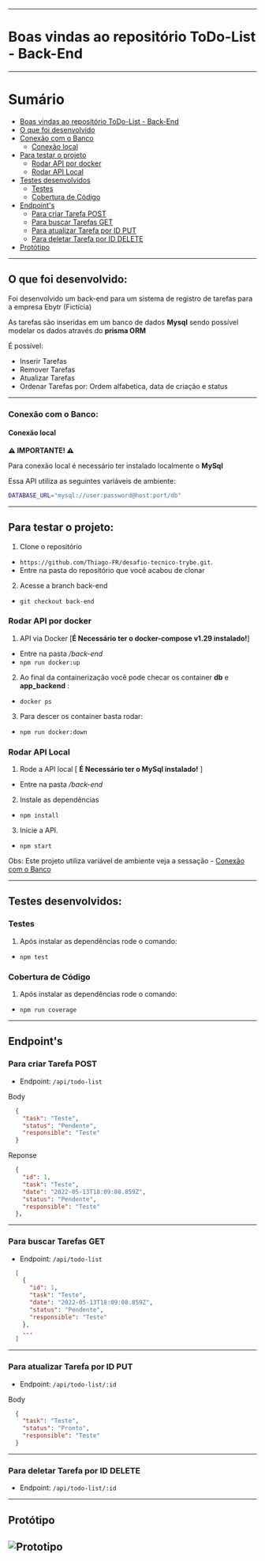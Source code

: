 
---

# Boas vindas ao repositório ToDo-List - Back-End <a name="boas-vindas-ao-repositório-todo-list"></a>

---

# Sumário

- [Boas vindas ao repositório ToDo-List - Back-End](#boas-vindas-ao-repositório-todo-list)
- [O que foi desenvolvido](#o-que-foi-desenvolvido)
- [Conexão com o Banco](#conexao-db)
  - [Conexão local](#conexao-local)
- [Para testar o projeto](#testar-o-projeto)
  - [Rodar API por docker](#via-docker)
  - [Rodar API Local](#via-local)
- [Testes desenvolvidos](#tdd)
  - [Testes](#tdd-1)
  - [Cobertura de Código](#coverage)
- [Endpoint's](#endpoint)
  - [Para criar Tarefa POST](#task-post)
  - [Para buscar Tarefas GET](#task-get)
  - [Para atualizar Tarefa por ID PUT](#task-put)
  - [Para deletar Tarefa por ID DELETE](#task-delte)
- [Protótipo](#prototipo)

---

## O que foi desenvolvido: <a name="o-que-foi-desenvolvido"></a>

  Foi desenvolvido um back-end para um sistema de registro de tarefas para a empresa Ebytr (Fictícia)

  As tarefas são inseridas em um banco de dados **Mysql** sendo possível modelar os dados através do **prisma ORM**

  É possível:
   - Inserir Tarefas
   - Remover Tarefas
   - Atualizar Tarefas
   - Ordenar Tarefas por: Ordem alfabetica, data de criação e status

---

### Conexão com o Banco: <a name="conexao-db"></a>

#### Conexão local <a name="conexao-local"></a>

**⚠️ IMPORTANTE! ⚠️**

Para conexão local é necessário ter instalado localmente o **MySql**

Essa API utiliza as seguintes variáveis de ambiente:

```sh
DATABASE_URL="mysql://user:password@host:port/db"
```

---

## Para testar o projeto: <a name="testar-o-projeto"></a>

1. Clone o repositório
  * `https://github.com/Thiago-FR/desafio-tecnico-trybe.git`.
  * Entre na pasta do repositório que você acabou de clonar

2. Acesse a branch back-end
  * `git checkout back-end`

### Rodar API por docker <a name="via-docker"></a>

1. API via Docker [**É Necessário ter o docker-compose v1.29 instalado!**]
  * Entre na pasta */back-end*
  * `npm run docker:up`

2. Ao final da containerização você pode checar os container **db** e **app_backend** :
  * `docker ps`

3. Para descer os container basta rodar:
  * `npm run docker:down`

### Rodar API Local <a name="via-local"></a>

1. Rode a API local [ **É Necessário ter o MySql instalado!** ]
  * Entre na pasta */back-end*

2. Instale as dependências
  * `npm install`

3. Inicie a API.
  * `npm start`

Obs: Este projeto utiliza variável de ambiente veja a sessação - [Conexão com o Banco](#conexao-db)

---

## Testes desenvolvidos: <a name="tdd"></a>

### Testes <a name="tdd-1"></a>

1. Após instalar as dependências rode o comando:
  * `npm test`

### Cobertura de Código <a name="coverage"></a>

1. Após instalar as dependências rode o comando:
  * `npm run coverage`

---

## Endpoint's <a name="endpoint"></a>

### Para criar Tarefa POST <a name="task-post"></a>

* Endpoint: `/api/todo-list`

Body
```json
  { 
    "task": "Teste",
    "status": "Pendente",
    "responsible": "Teste"
  }
 ```

Reponse
```json
  {
    "id": 1,
    "task": "Teste",
    "date": "2022-05-13T18:09:08.859Z",
    "status": "Pendente",
    "responsible": "Teste"
  },
```
---

### Para buscar Tarefas GET <a name="task-get"></a>

* Endpoint: `/api/todo-list`

```json
  [
    {
      "id": 1,
      "task": "Teste",
      "date": "2022-05-13T18:09:08.859Z",
      "status": "Pendente",
      "responsible": "Teste"
    },
    ...
  ]
```
---

### Para atualizar Tarefa por ID PUT <a name="task-put"></a>

* Endpoint: `/api/todo-list/:id`

Body
```json
  {
    "task": "Teste",
    "status": "Pronto",
    "responsible": "Teste"
  }
```
---

### Para deletar Tarefa por ID DELETE <a name="task-delete"></a>

* Endpoint: `/api/todo-list/:id`

---

## Protótipo <a name="prototipo"></a>
![Prototipo]()
---
